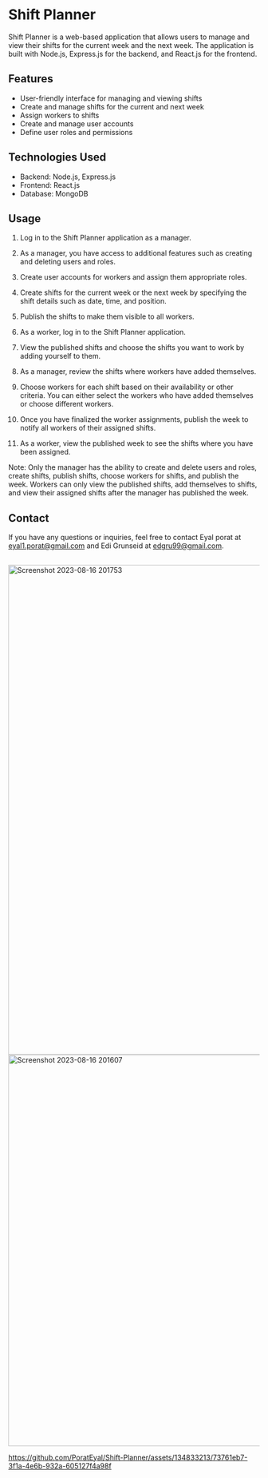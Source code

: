 # Shift Planner

Shift Planner is a web-based application that allows users to manage and view their shifts for the current week and the next week. The application is built with Node.js, Express.js for the backend, and React.js for the frontend.

## Features

- User-friendly interface for managing and viewing shifts
- Create and manage shifts for the current and next week
- Assign workers to shifts
- Create and manage user accounts
- Define user roles and permissions

## Technologies Used

- Backend: Node.js, Express.js
- Frontend: React.js
- Database: MongoDB

## Usage

1. Log in to the Shift Planner application as a manager.

2. As a manager, you have access to additional features such as creating and deleting users and roles.

3. Create user accounts for workers and assign them appropriate roles.

4. Create shifts for the current week or the next week by specifying the shift details such as date, time, and position.

5. Publish the shifts to make them visible to all workers.

6. As a worker, log in to the Shift Planner application.

7. View the published shifts and choose the shifts you want to work by adding yourself to them.

8. As a manager, review the shifts where workers have added themselves.

9. Choose workers for each shift based on their availability or other criteria. You can either select the workers who have added themselves or choose different workers.

10. Once you have finalized the worker assignments, publish the week to notify all workers of their assigned shifts.

11. As a worker, view the published week to see the shifts where you have been assigned.

Note: Only the manager has the ability to create and delete users and roles, create shifts, publish shifts, choose workers for shifts, and publish the week. Workers can only view the published shifts, add themselves to shifts, and view their assigned shifts after the manager has published the week.

## Contact

If you have any questions or inquiries, feel free to contact Eyal porat at eyal1.porat@gmail.com and Edi Grunseid at edgru99@gmail.com.
##
<img width="981" alt="Screenshot 2023-08-16 201753" src="https://github.com/PoratEyal/Shift-Planner/assets/134833213/b2adb833-10cf-49fe-96ca-f9088432ecdd">

<img width="784" alt="Screenshot 2023-08-16 201607" src="https://github.com/PoratEyal/Shift-Planner/assets/134833213/7b8de167-1007-4197-b62f-54cf22bc2e89">



https://github.com/PoratEyal/Shift-Planner/assets/134833213/73761eb7-3f1a-4e6b-932a-605127f4a98f


